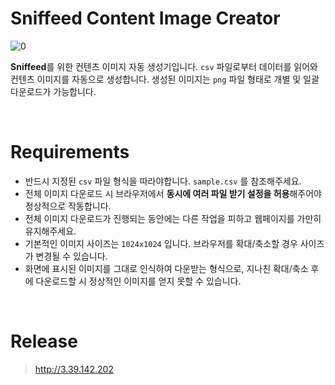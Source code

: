 # Sniffeed Content Image Creator

![0](https://user-images.githubusercontent.com/72238126/160923888-053c92d2-440e-4c88-ad87-d636b4ce8159.png)

**Sniffeed**를 위한 컨텐츠 이미지 자동 생성기입니다. `csv` 파일로부터 데이터를 읽어와 컨텐츠 이미지를 자동으로 생성합니다. 생성된 이미지는 `png` 파일 형태로 개별 및 일괄 다운로드가 가능합니다.

<br>

# Requirements

- 반드시 지정된 `csv` 파일 형식을 따라야합니다. `sample.csv` 를 참조해주세요.
- 전체 이미지 다운로드 시 브라우저에서 **동시에 여러 파일 받기 설정을 허용**해주어야 정상적으로 작동합니다.
- 전체 이미지 다운로드가 진행되는 동안에는 다른 작업을 피하고 웹페이지를 가만히 유지해주세요.
- 기본적인 이미지 사이즈는 `1024x1024` 입니다. 브라우저를 확대/축소할 경우 사이즈가 변경될 수 있습니다.
- 화면에 표시된 이미지를 그대로 인식하여 다운받는 형식으로, 지나친 확대/축소 후에 다운로드할 시 정상적인 이미지를 얻지 못할 수 있습니다.

<br>

# Release

> http://3.39.142.202
